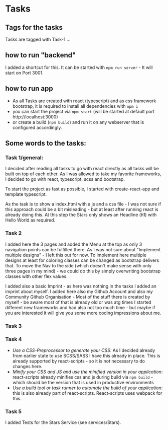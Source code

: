 # Tasks
## Tags for the tasks
Tasks are tagged with Task-1 ...

## how to run "backend"
I added a shortcut for this. It can be started with `npm run server` - It will start on Port 3001.

## how to run app
- As all Tasks are created with react (typescript) and as css framework bootstrap, it is required to install all 
  dependencies with `npm i`
- you can start the project via `npm start` (will be started at default port http://localhost:3000)
- or create a build (`npm build`) and run it on any webserver that is configured accordingly.

## Some words to the tasks:
### Task 1/general:
I decided after reading all tasks to go with react directly as all tasks will be built on top of each other.
As I was allowed to take my favorite frameworks, I decided to go with react, typescript, scss and bootstrap.

To start the project as fast as possible, I started with create-react-app and template typescript.

As the task is to show a index.html with a js and a css file - I was not sure if this approach could be a bit 
misleading - but at least after running react is already doing this. At this step the Stars only shows an 
Headline (h1) with Hello World as required.

### Task 2
I added here the 3 pages and added the Menu at the top as only 3 navigation points can be fulfilled there.
As I was not sure about "Implement multiple designs" - I left this out for now. To implement here multiple 
designs at least for coloring classes can be changed as bootstrap delivers that. To move the Nav to the side 
(which doesn't make sense with only three pages in my mind) - we could do this by simply overwriting bootstrap
classes with other flex values. 

I added also a basic Imprint - as here was nothing in the tasks I added an imprint about myself.
I added here also my Github Account and also my Community Github Organisation - Most of the stuff there
is created by myself - be aware most of that is already old or was atg times I started different new frameworks
and had also not too much time - but maybe if you are interested it will give you some more coding impressions 
about me.

### Task 3

### Task 4
- _Use a CSS-Preprocessor to generate your CSS:_ As I decided already from earlier state to use SCSS/SASS 
  I have this already in place. This is already supported by react-scripts - so it is not necessary to do 
  changes here. 
- _Minify your CSS and JS and use the minified version in your application:_ react-scripts already minifies 
  css and js during build via `npm build` - which should be the version that is used in productive environments
- _Use a build tool or task runner to automate the build of your application:_ this is also already part of 
  react-scripts. React-scripts uses webpack for this.
  
### Task 5
I added Tests for the Stars Service (see services/Stars).